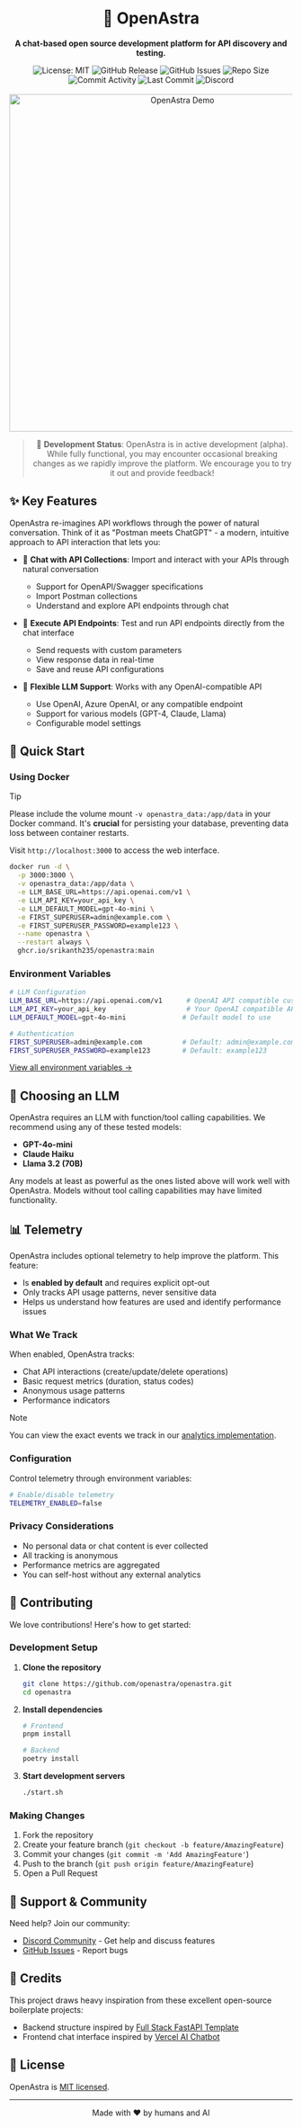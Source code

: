 <div align="center">
  <h1>🚀 OpenAstra</h1>
  <p>
    <strong>A chat-based open source development platform for API discovery and testing.</strong>
  </p>

  <img src="https://img.shields.io/badge/License-MIT-yellow.svg" alt="License: MIT"/>
  <img src="https://img.shields.io/github/v/release/srikanth235/openastra" alt="GitHub Release"/>
  <img src="https://img.shields.io/github/issues/srikanth235/openastra" alt="GitHub Issues"/>
  <img src="https://img.shields.io/github/repo-size/srikanth235/openastra" alt="Repo Size"/>
  <img src="https://img.shields.io/github/commit-activity/m/srikanth235/openastra" alt="Commit Activity"/>
  <img src="https://img.shields.io/github/last-commit/srikanth235/openastra" alt="Last Commit"/>
  <a href="https://discord.gg/CNWq2PxX8V" style="text-decoration: none; outline: none">
    <img src="https://dcbadge.vercel.app/api/server/CNWq2PxX8V?style=flat&compact=true" alt="Discord"/>
  </a>

  <br/>
  <br/>
  <img src="./demo.gif" alt="OpenAstra Demo" width="600">

> 🚧 **Development Status**: OpenAstra is in active development (alpha). While fully functional, you may encounter occasional breaking changes as we rapidly improve the platform. We encourage you to try it out and provide feedback!

</div>

## ✨ Key Features

OpenAstra re-imagines API workflows through the power of natural conversation. Think of it as "Postman meets ChatGPT" - a modern, intuitive approach to API interaction that lets you:

- 💬 **Chat with API Collections**: Import and interact with your APIs through natural conversation

  - Support for OpenAPI/Swagger specifications
  - Import Postman collections
  - Understand and explore API endpoints through chat

- 🚀 **Execute API Endpoints**: Test and run API endpoints directly from the chat interface

  - Send requests with custom parameters
  - View response data in real-time
  - Save and reuse API configurations

- 🤖 **Flexible LLM Support**: Works with any OpenAI-compatible API
  - Use OpenAI, Azure OpenAI, or any compatible endpoint
  - Support for various models (GPT-4, Claude, Llama)
  - Configurable model settings

## 🚀 Quick Start

### Using Docker

> [!TIP]
> Please include the volume mount `-v openastra_data:/app/data` in your Docker command. It's **crucial** for persisting your database, preventing data loss between container restarts.

Visit `http://localhost:3000` to access the web interface.

```bash
docker run -d \
  -p 3000:3000 \
  -v openastra_data:/app/data \
  -e LLM_BASE_URL=https://api.openai.com/v1 \
  -e LLM_API_KEY=your_api_key \
  -e LLM_DEFAULT_MODEL=gpt-4o-mini \
  -e FIRST_SUPERUSER=admin@example.com \
  -e FIRST_SUPERUSER_PASSWORD=example123 \
  --name openastra \
  --restart always \
  ghcr.io/srikanth235/openastra:main
```

### Environment Variables

```bash
# LLM Configuration
LLM_BASE_URL=https://api.openai.com/v1      # OpenAI API compatible custom endpoint
LLM_API_KEY=your_api_key                    # Your OpenAI compatible API key
LLM_DEFAULT_MODEL=gpt-4o-mini              # Default model to use

# Authentication
FIRST_SUPERUSER=admin@example.com          # Default: admin@example.com
FIRST_SUPERUSER_PASSWORD=example123        # Default: example123
```

[View all environment variables →](https://github.com/srikanth235/openastra/blob/main/Dockerfile)

## 🤖 Choosing an LLM

OpenAstra requires an LLM with function/tool calling capabilities. We recommend using any of these tested models:

- **GPT-4o-mini**
- **Claude Haiku**
- **Llama 3.2 (70B)**

Any models at least as powerful as the ones listed above will work well with OpenAstra. Models without tool calling capabilities may have limited functionality.

## 📊 Telemetry

OpenAstra includes optional telemetry to help improve the platform. This feature:

- Is **enabled by default** and requires explicit opt-out
- Only tracks API usage patterns, never sensitive data
- Helps us understand how features are used and identify performance issues

### What We Track

When enabled, OpenAstra tracks:

- Chat API interactions (create/update/delete operations)
- Basic request metrics (duration, status codes)
- Anonymous usage patterns
- Performance indicators

> [!NOTE]
> You can view the exact events we track in our [analytics implementation](https://github.com/srikanth235/openastra/blob/main/backend/app/analytics.py).

### Configuration

Control telemetry through environment variables:

```bash
# Enable/disable telemetry
TELEMETRY_ENABLED=false
```

### Privacy Considerations

- No personal data or chat content is ever collected
- All tracking is anonymous
- Performance metrics are aggregated
- You can self-host without any external analytics

## 🌟 Contributing

We love contributions! Here's how to get started:

### Development Setup

1. **Clone the repository**

   ```bash
   git clone https://github.com/openastra/openastra.git
   cd openastra
   ```

2. **Install dependencies**

   ```bash
   # Frontend
   pnpm install

   # Backend
   poetry install
   ```

3. **Start development servers**
   ```bash
   ./start.sh
   ```

### Making Changes

1. Fork the repository
2. Create your feature branch (`git checkout -b feature/AmazingFeature`)
3. Commit your changes (`git commit -m 'Add AmazingFeature'`)
4. Push to the branch (`git push origin feature/AmazingFeature`)
5. Open a Pull Request

## 🤝 Support & Community

Need help? Join our community:

- [Discord Community](https://discord.gg/CNWq2PxX8V) - Get help and discuss features
- [GitHub Issues](https://github.com/srikanth235/openastra/issues) - Report bugs

## 🙏 Credits

This project draws heavy inspiration from these excellent open-source boilerplate projects:

- Backend structure inspired by [Full Stack FastAPI Template](https://github.com/fastapi/full-stack-fastapi-template)
- Frontend chat interface inspired by [Vercel AI Chatbot](https://github.com/vercel/ai-chatbot)

## 📄 License

OpenAstra is [MIT licensed](LICENSE).

---

<p align="center">
  Made with ❤️ by humans and AI
  <br>
</p>
